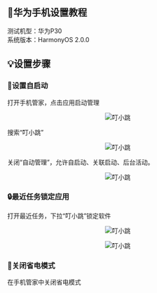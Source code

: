 ## 📱华为手机设置教程
测试机型：华为P30<br/>
系统版本：HarmonyOS 2.0.0<br/>
## 💡设置步骤
### 📳设置自启动

打开手机管家，点击应用启动管理<br/>

<center>

![叮小跳](https://b.dinglegedong.com/img/huawei/1.jpg)<br/>

</center>

搜索“叮小跳”<br/>

<center>

![叮小跳](https://b.dinglegedong.com/img/huawei/2.jpg)<br/>

</center>

关闭“自动管理”，允许自启动、关联启动、后台活动。<br/>

<center>

![叮小跳](https://b.dinglegedong.com/img/huawei/3.jpg)<br/>

</center>

### 🔒最近任务锁定应用
打开最近任务，下拉“叮小跳”锁定软件<br/>

<center>

![叮小跳](https://b.dinglegedong.com/img/huawei/4.jpg)<br/>

</center>

<center>

![叮小跳](https://b.dinglegedong.com/img/huawei/5.jpg)<br/>

</center>

### 🔌关闭省电模式
在手机管家中关闭省电模式<br/>
